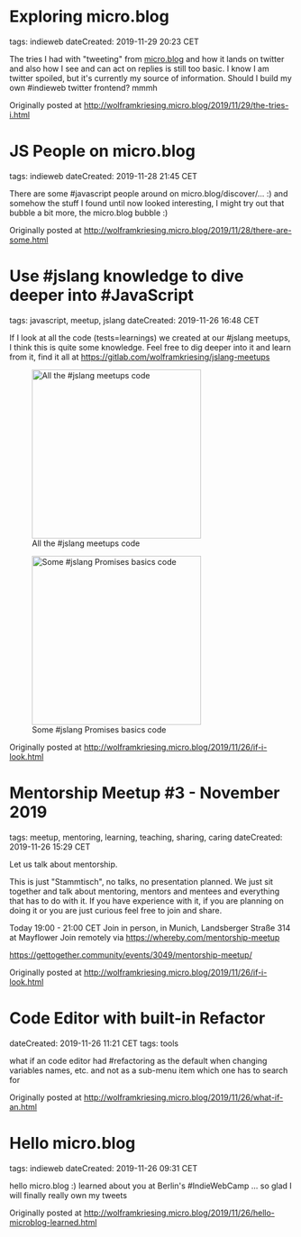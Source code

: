 # Exploring micro.blog

tags: indieweb
dateCreated: 2019-11-29 20:23 CET 

The tries I had with "tweeting" from [micro.blog](https://micro.blog) and how it lands on twitter and 
also how I see and can act on replies is still too basic. I know I am twitter spoiled, 
but it's currently my source of information. Should I build my own #indieweb twitter frontend? mmmh

Originally posted at http://wolframkriesing.micro.blog/2019/11/29/the-tries-i.html

# JS People on micro.blog

tags: indieweb
dateCreated: 2019-11-28 21:45 CET 

There are some #javascript people around on micro.blog/discover/... :) and somehow the stuff 
I found until now looked interesting, I might try out that bubble a bit more, the micro.blog bubble :)

Originally posted at http://wolframkriesing.micro.blog/2019/11/28/there-are-some.html

# Use #jslang knowledge to dive deeper into #JavaScript

tags: javascript, meetup, jslang
dateCreated: 2019-11-26 16:48 CET

If I look at all the code (tests=learnings) we created at our #jslang meetups, I think this is quite some knowledge. 
Feel free to dig deeper into it and learn from it, find it all at https://gitlab.com/wolframkriesing/jslang-meetups

<figure>
    <img src="../jslang-meetups-code.gif" alt="All the #jslang meetups code" height=300 class="sizeup-onhover-image scale2 origin-left-center" />
    <figcaption>All the #jslang meetups code</figcaption>
</figure>
<figure>
    <img src="../jslang-promises-basics-tests.gif" alt="Some #jslang Promises basics code" width=300 class="sizeup-onhover-image scale4 origin-left-center" />
    <figcaption>Some #jslang Promises basics code</figcaption>
</figure>

Originally posted at http://wolframkriesing.micro.blog/2019/11/26/if-i-look.html

# Mentorship Meetup #3 - November 2019

tags: meetup, mentoring, learning, teaching, sharing, caring 
dateCreated: 2019-11-26 15:29 CET 

Let us talk about mentorship.

This is just "Stammtisch", no talks, no presentation planned. We just sit together and talk about mentoring, 
mentors and mentees and everything that has to do with it. If you have experience with it, if you are planning on 
doing it or you are just curious feel free to join and share.

Today 19:00 - 21:00 CET Join in person, in Munich, Landsberger Straße 314 at Mayflower Join remotely via https://whereby.com/mentorship-meetup

https://gettogether.community/events/3049/mentorship-meetup/

Originally posted at http://wolframkriesing.micro.blog/2019/11/26/if-i-look.html

# Code Editor with built-in Refactor

dateCreated: 2019-11-26 11:21 CET 
tags: tools  

what if an code editor had #refactoring as the default when changing variables names, etc. 
and not as a sub-menu item which one has to search for

Originally posted at http://wolframkriesing.micro.blog/2019/11/26/what-if-an.html

# Hello micro.blog

tags: indieweb
dateCreated: 2019-11-26 09:31 CET 

hello micro.blog :) learned about you at Berlin's #IndieWebCamp ... so glad I will finally really own my tweets

Originally posted at http://wolframkriesing.micro.blog/2019/11/26/hello-microblog-learned.html
